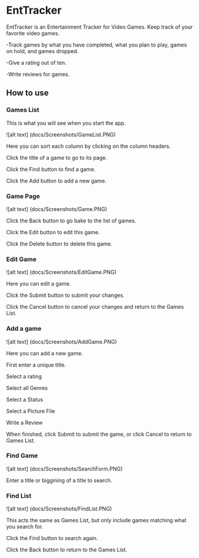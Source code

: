 # EntTracker

EntTracker is an Entertainment Tracker for Video Games. Keep track of your favorite video games.


-Track games by what you have completed, what you plan to play, games on hold, and games dropped.

-Give a rating out of ten.

-Write reviews for games.

## How to use
### Games List
This is what you will see when you start the app.

![alt text] (docs/Screenshots/GameList.PNG)

Here you can sort each column by clicking on the column headers. 

Click the title of a game to go to its page.

Click the Find button to find a game.

Click the Add button to add a new game.


### Game Page

![alt text] (docs/Screenshots/Game.PNG)

Click the Back button to go bake to the list of games.

Click the Edit button to edit this game.

Click the Delete button to delete this game.

### Edit Game

![alt text] (docs/Screenshots/EditGame.PNG)

Here you can edit a game.

Click the Submit button to submit your changes.

Click the Cancel button to cancel your changes and return to the Games List.

### Add a game

![alt text] (docs/Screenshots/AddGame.PNG)

Here you can add a new game.

First enter a unique title.

Select a rating

Select all Genres

Select a Status

Select a Picture File

Write a Review

When finished, click Submit to submit the game, or click Cancel to return to Games List.

### Find Game

![alt text] (docs/Screenshots/SearchForm.PNG)

Enter a title or biggining of a title to search.

### Find List

![alt text] (docs/Screenshots/FindList.PNG)

This acts the same as Games List, but only include games matching what you search for.

Click the Find button to search again.

Click the Back button to return to the Games List.







